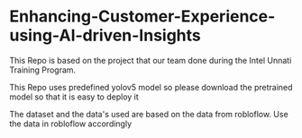 # Enhancing-Customer-Experience-using-AI-driven-Insights
This Repo is based on the project that our team done during the Intel Unnati Training Program.

This Repo uses predefined yolov5 model so please download the pretrained model so that it is easy to deploy it

The dataset and the data's used are based on the data from robloflow.  Use the data in robloflow accordingly
